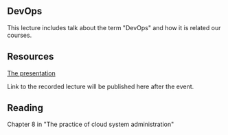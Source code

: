 ## DevOps
This lecture includes talk about the term "DevOps" and how it is related our courses.

## Resources
[The presentation](https://gitcdn.link/cdn/1dv032/syllabus/master/lectures/01_devops/index.html)

Link to the recorded lecture will be published here after the event.

## Reading
Chapter 8 in "The practice of cloud system administration"